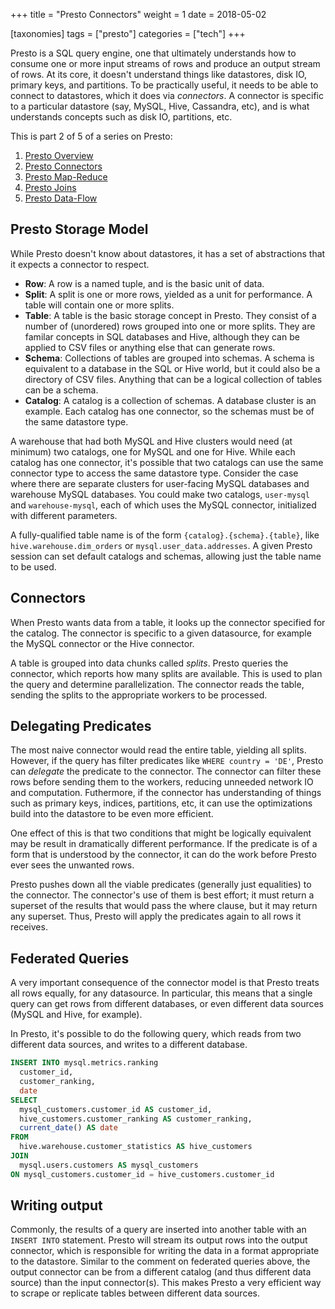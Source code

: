 +++
title = "Presto Connectors"
weight = 1
date = 2018-05-02

[taxonomies]
tags = ["presto"]
categories = ["tech"]
+++

Presto is a SQL query engine, one that ultimately understands how to consume one
or more input streams of rows and produce an output stream of rows.  At its
core, it doesn't understand things like datastores, disk IO, primary keys, and
partitions.  To be practically useful, it needs to be able to connect to
datastores, which it does via _connectors_.  A connector is specific to a
particular datastore (say, MySQL, Hive, Cassandra, etc), and is what understands
concepts such as disk IO, partitions, etc.

<!-- more -->

This is part 2 of 5 of a series on Presto:
1. [Presto Overview]
2. [Presto Connectors]
3. [Presto Map-Reduce]
4. [Presto Joins]
5. [Presto Data-Flow]

Presto Storage Model
--------------------
While Presto doesn't know about datastores, it has a set of abstractions that it
expects a connector to respect.

* **Row**: A row is a named tuple, and is the basic unit of data.
* **Split**: A split is one or more rows, yielded as a unit for performance.  A
  table will contain one or more splits.
* **Table**: A table is the basic storage concept in Presto.  They consist of
  a number of (unordered) rows grouped into one or more splits.  They are
  familar concepts in SQL databases and Hive, although they can be applied to
  CSV files or anything else that can generate rows.
* **Schema**: Collections of tables are grouped into schemas.  A schema is
  equivalent to a database in the SQL or Hive world, but it could also be a
  directory of CSV files.  Anything that can be a logical collection of
  tables can be a schema.
* **Catalog**: A catalog is a collection of schemas.  A database cluster is
  an example.  Each catalog has one connector, so the schemas must be of the
  same datastore type.

A warehouse that had both MySQL and Hive clusters would need (at minimum) two
catalogs, one for MySQL and one for Hive.  While each catalog has one connector,
it's possible that two catalogs can use the same connector type to access the
same datastore type. Consider the case where there are separate clusters for
user-facing MySQL databases and warehouse MySQL databases.  You could make two
catalogs, `user-mysql` and `warehouse-mysql`, each of which uses the MySQL
connector, initialized with different parameters.

A fully-qualified table name is of the form `{catalog}.{schema}.{table}`, like
`hive.warehouse.dim_orders` or `mysql.user_data.addresses`.  A given Presto
session can set default catalogs and schemas, allowing just the table name to be
used.

Connectors
----------
When Presto wants data from a table, it looks up the connector specified for the
catalog.  The connector is specific to a given datasource, for example the MySQL
connector or the Hive connector.

A table is grouped into data chunks called _splits_.  Presto queries the
connector, which reports how many splits are available.  This is used to plan
the query and determine parallelization.  The connector reads the table, sending
the splits to the appropriate workers to be processed.

Delegating Predicates
-----------------------
The most naive connector would read the entire table, yielding all splits.
However, if the query has filter predicates like `WHERE country = 'DE'`, Presto
can _delegate_ the predicate to the connector.  The connector can filter these
rows before sending them to the workers, reducing unneeded network IO and
computation.  Futhermore, if the connector has understanding of things such as
primary keys, indices, partitions, etc, it can use the optimizations build into
the datastore to be even more efficient.

One effect of this is that two conditions that might be logically equivalent may
be result in dramatically different performance.  If the predicate is of a form
that is understood by the connector, it can do the work before Presto ever sees
the unwanted rows.

Presto pushes down all the viable predicates (generally just equalities) to the
connector.  The connector's use of them is best effort; it must return a
superset of the results that would pass the where clause, but it may return any
superset. Thus, Presto will apply the predicates again to all rows it receives.

Federated Queries
-----------------
A very important consequence of the connector model is that Presto treats all
rows equally, for any datasource.  In particular, this means that a single query
can get rows from different databases, or even different data sources (MySQL and
Hive, for example).

In Presto, it's possible to do the following query, which reads from two
different data sources, and writes to a different database.

```sql
INSERT INTO mysql.metrics.ranking
  customer_id,
  customer_ranking,
  date
SELECT
  mysql_customers.customer_id AS customer_id,
  hive_customers.customer_ranking AS customer_ranking,
  current_date() AS date
FROM
  hive.warehouse.customer_statistics AS hive_customers
JOIN
  mysql.users.customers AS mysql_customers
ON mysql_customers.customer_id = hive_customers.customer_id
```

Writing output
--------------
Commonly, the results of a query are inserted into another table with an
`INSERT INTO` statement.  Presto will stream its output rows into the output
connector, which is responsible for writing the data in a format appropriate to
the datastore.  Similar to the comment on federated queries above, the output
connector can be from a different catalog (and thus different data source) than
the input connector(s).  This makes Presto a very efficient way to scrape or
replicate tables between different data sources.

[Presto Overview]: /presto-overview "Presto Overview"
[Presto Map-Reduce]: /presto-map-reduce "Presto Map-Reduce"
[Presto Joins]: /presto-joins "Presto Joins"
[Presto Connectors]: /presto-connectors "Presto Connectors"
[Presto Data-Flow]: /presto-data-flow "Presto Data Flow"
[GitHubUser]: /GitHub-Mark-64px.png